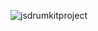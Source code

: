


![jsdrumkitproject](https://user-images.githubusercontent.com/95934365/186289326-98cedee8-e875-4ae1-b24a-9266f9150bd7.png)

